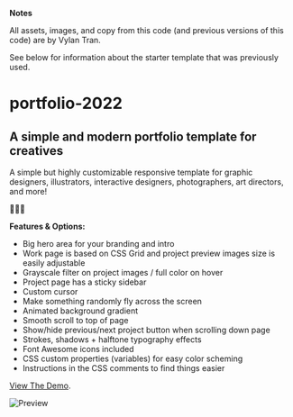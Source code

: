 **Notes**

All assets, images, and copy from this code (and previous versions of this code) are by Vylan Tran.

See below for information about the starter template that was previously used.


# portfolio-2022
## A simple and modern portfolio template for creatives
 
A simple but highly customizable responsive template for graphic designers, illustrators, interactive designers, photographers, art directors, and more!

🥚🥚🥚
 
**Features & Options:**

- Big hero area for your branding and intro
- Work page is based on CSS Grid and project preview images size is easily adjustable
- Grayscale filter on project images / full color on hover
- Project page has a sticky sidebar
- Custom cursor
- Make something randomly fly across the screen
- Animated background gradient
- Smooth scroll to top of page
- Show/hide previous/next project button when scrolling down page
- Strokes, shadows + halftone typography effects
- Font Awesome icons included
- CSS custom properties (variables) for easy color scheming
- Instructions in the CSS comments to find things easier



[View The Demo](https://portfolio-2022.netlify.app).

![Preview](https://portfolio-2022.netlify.app/screenshot.png)
 
